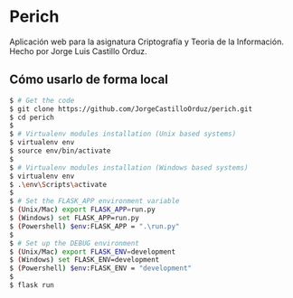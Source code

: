 # Perich

Aplicación web para la asignatura Criptografía y Teoria de la Información. Hecho por Jorge Luis Castillo Orduz.

## Cómo usarlo de forma local

```bash
$ # Get the code
$ git clone https://github.com/JorgeCastilloOrduz/perich.git
$ cd perich
$
$ # Virtualenv modules installation (Unix based systems)
$ virtualenv env
$ source env/bin/activate
$
$ # Virtualenv modules installation (Windows based systems)
$ virtualenv env
$ .\env\Scripts\activate
$
$ # Set the FLASK_APP environment variable
$ (Unix/Mac) export FLASK_APP=run.py
$ (Windows) set FLASK_APP=run.py
$ (Powershell) $env:FLASK_APP = ".\run.py"
$
$ # Set up the DEBUG environment
$ (Unix/Mac) export FLASK_ENV=development
$ (Windows) set FLASK_ENV=development
$ (Powershell) $env:FLASK_ENV = "development"
$
$ flask run

